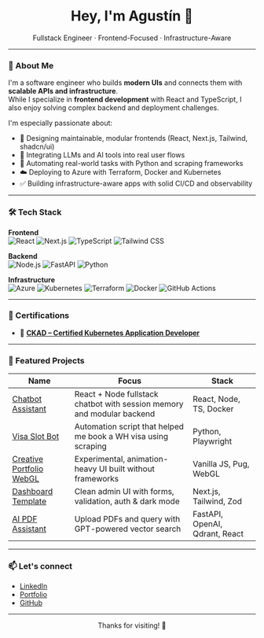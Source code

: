 <h1 align="center">Hey, I'm Agustín 👋</h1>

<p align="center">
  Fullstack Engineer · Frontend-Focused · Infrastructure-Aware
</p>

---

### 🧠 About Me

I'm a software engineer who builds **modern UIs** and connects them with **scalable APIs and infrastructure**.  
While I specialize in **frontend development** with React and TypeScript, I also enjoy solving complex backend and deployment challenges.

I'm especially passionate about:
- 🧩 Designing maintainable, modular frontends (React, Next.js, Tailwind, shadcn/ui)
- 🤖 Integrating LLMs and AI tools into real user flows
- 🐍 Automating real-world tasks with Python and scraping frameworks
- ☁️ Deploying to Azure with Terraform, Docker and Kubernetes
- ✅ Building infrastructure-aware apps with solid CI/CD and observability

---

### 🛠️ Tech Stack

**Frontend**  
![React](https://img.shields.io/badge/-React-61DAFB?logo=react&logoColor=black)
![Next.js](https://img.shields.io/badge/-Next.js-000000?logo=nextdotjs)
![TypeScript](https://img.shields.io/badge/-TypeScript-3178C6?logo=typescript&logoColor=white)
![Tailwind CSS](https://img.shields.io/badge/-Tailwind-38B2AC?logo=tailwindcss&logoColor=white)

**Backend**  
![Node.js](https://img.shields.io/badge/-Node.js-339933?logo=nodedotjs&logoColor=white)
![FastAPI](https://img.shields.io/badge/-FastAPI-009688?logo=fastapi&logoColor=white)
![Python](https://img.shields.io/badge/-Python-3776AB?logo=python&logoColor=white)

**Infrastructure**  
![Azure](https://img.shields.io/badge/-Azure-0078D4?logo=microsoftazure&logoColor=white)
![Kubernetes](https://img.shields.io/badge/-Kubernetes-326CE5?logo=kubernetes&logoColor=white)
![Terraform](https://img.shields.io/badge/-Terraform-7B42BC?logo=terraform&logoColor=white)
![Docker](https://img.shields.io/badge/-Docker-2496ED?logo=docker&logoColor=white)
![GitHub Actions](https://img.shields.io/badge/-CI/CD-2088FF?logo=githubactions&logoColor=white)

---

### 📜 Certifications

- 🏅 [**CKAD – Certified Kubernetes Application Developer**](https://www.credly.com/badges/5b9e72c3-55e9-4664-b5d6-28a2e797b0e0)

---

### 🚀 Featured Projects

| Name | Focus | Stack |
|------|-------|-------|
| [Chatbot Assistant](https://github.com/agustinandreacchi/chatbot-assistant-fullstack) | React + Node fullstack chatbot with session memory and modular backend | React, Node, TS, Docker |
| [Visa Slot Bot](https://github.com/agustinandreacchi/visa-slot-bot) | Automation script that helped me book a WH visa using scraping | Python, Playwright |
| [Creative Portfolio WebGL](https://github.com/agustinandreacchi/dha-portfolio-webgl) | Experimental, animation-heavy UI built without frameworks | Vanilla JS, Pug, WebGL |
| [Dashboard Template](https://github.com/agustinandreacchi/admin-dashboard-template) | Clean admin UI with forms, validation, auth & dark mode | Next.js, Tailwind, Zod |
| [AI PDF Assistant](https://github.com/agustinandreacchi/open-doc-ai-search) | Upload PDFs and query with GPT-powered vector search | FastAPI, OpenAI, Qdrant, React |

---

### 📫 Let's connect

- [LinkedIn](https://www.linkedin.com/in/agustin-andreacchi/)
- [Portfolio](https://wearedha.com)
- [GitHub](https://github.com/agustinandreacchi)

---

<p align="center">Thanks for visiting! 🚀</p>
